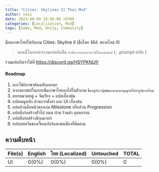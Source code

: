 ```yaml
---
title: "Cities: Skylines II Thai Mod"
author: nasz
date: 2023-09-09 19:56:00 +0700
categories: [Localization, Mod]
tags: [Game, Mod, Unity, Community]
---
```


ม็อดภาษาไทยให้กับเกม Cities: Skyline II (ชื่อไทย ซิตีส์: สกายไลน์ II)

> ตอนนี้ในเอกสารงานแปลยังเป็น `คำที่แกะออกมาจากวีดีโอเกมเพลย์`
{: .prompt-info }

รวมแปลกับเราได้ที่ <https://discord.gg/HSYPKfdJfr>

#### Roadmap
  1. แกะไฟล์ภาษาต้นฉบับออกมา
  2. หากลศาสตร์ในการเพิ่มภาษาไทยลงไปในตัวเกม `ขึ้นอยู่กับว่าผู้พัฒนาเกมจะอนุญาตให้ทำรูปแบบไหน`
  3. แยกหมวดหมู่ + จัดเรียง + แปลเบื้องต้น 
  4. แปลเมนูหลัก ส่วนการตั้งค่า และ UI เบื้องต้น
  5. แปลส่วนคืบหน้าของเกม Milestone หรือส่วน Progression
  6. แปลสิ่งก่อสร้างทั่วไป ถนน บ้าน ร้านค้า อุตหกรรม
  7. แปลสิ่งก่อสร้างซิกเนเจอร์
  8. แปลบททวิตของเจี๊ยบเปอร์และพลเมืองที่ติดตาม
  

## ความคืบหน้า

| File(s)             | English      | ไทย (Localized) | Untouched     | TOTAL |
|---------------------|:-------------|:----------------|:---------------|:------|
| UI                  | 0(0%)        | 0(0%)     | 0(0%)          | 0 |

